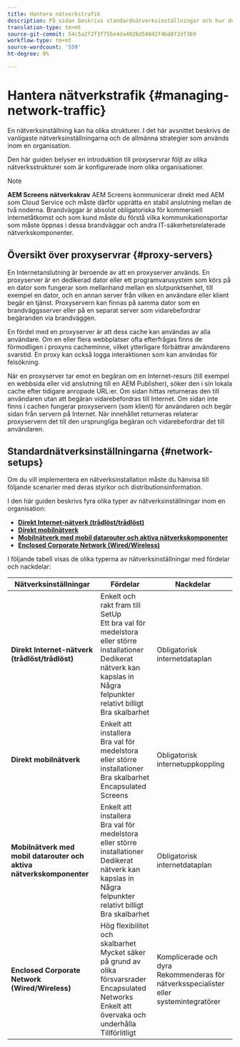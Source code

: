 ```yaml
---
title: Hantera nätverkstrafik
description: På sidan beskrivs standardnätverksinställningar och hur du hanterar nätverkstrafik.
translation-type: tm+mt
source-git-commit: 54c5a2f2f3f755e4da4028d54042f4bd8f2df369
workflow-type: tm+mt
source-wordcount: '559'
ht-degree: 0%

---
```



# Hantera nätverkstrafik {#managing-network-traffic}

En nätverksinställning kan ha olika strukturer. I det här avsnittet beskrivs de vanligaste nätverksinställningarna och de allmänna strategier som används inom en organisation.

Den här guiden belyser en introduktion till proxyservrar följt av olika nätverksstrukturer som är konfigurerade inom olika organisationer.

>[!NOTE]
>**AEM Screens nätverkskrav**
>AEM Screens kommunicerar direkt med AEM som Cloud Service och måste därför upprätta en stabil anslutning mellan de två noderna. Brandväggar är absolut obligatoriska för kommersiell internetåtkomst och som kund måste du förstå vilka kommunikationsportar som måste öppnas i dessa brandväggar och andra IT-säkerhetsrelaterade nätverkskomponenter.

## Översikt över proxyservrar {#proxy-servers}

En Internetanslutning är beroende av att en proxyserver används. En proxyserver är en dedikerad dator eller ett programvarusystem som körs på en dator som fungerar som mellanhand mellan en slutpunktsenhet, till exempel en dator, och en annan server från vilken en användare eller klient begär en tjänst. Proxyservern kan finnas på samma dator som en brandväggsserver eller på en separat server som vidarebefordrar begäranden via brandväggen.

En fördel med en proxyserver är att dess cache kan användas av alla användare. Om en eller flera webbplatser ofta efterfrågas finns de förmodligen i proxyns cacheminne, vilket ytterligare förbättrar användarens svarstid. En proxy kan också logga interaktionen som kan användas för felsökning.

När en proxyserver tar emot en begäran om en Internet-resurs (till exempel en webbsida eller vid anslutning till en AEM Publisher), söker den i sin lokala cache efter tidigare anropade URL:er. Om sidan hittas returneras den till användaren utan att begäran vidarebefordras till Internet. Om sidan inte finns i cachen fungerar proxyservern (som klient) för användaren och begär sidan från servern på Internet. När innehållet returneras relaterar proxyservern det till den ursprungliga begäran och vidarebefordrar det till användaren.

## Standardnätverksinställningarna {#network-setups}

Om du vill implementera en nätverksinstallation måste du hänvisa till följande scenarier med deras styrkor och distributionsinformation.

I den här guiden beskrivs fyra olika typer av nätverksinställningar inom en organisation:

* **[Direkt Internet-nätverk (trådlöst/trådlöst)](/help/using/direct-internet-network.md)**
* **[Direkt mobilnätverk](/help/using/mobile-network.md)**
* **[Mobilnätverk med mobil datarouter och aktiva nätverkskomponenter](/help/using/mobile-network-router.md)**
* **[Enclosed Corporate Network (Wired/Wireless)](/help/using/enclosed-corporate-network.md)**

I följande tabell visas de olika typerna av nätverksinställningar med fördelar och nackdelar:

| Nätverksinställningar | Fördelar | Nackdelar |
|--- |--- |--- |
| **Direkt Internet-nätverk (trådlöst/trådlöst)** | Enkelt och rakt fram till SetUp<br>Ett bra val för medelstora eller större installationer<br>Dedikerat nätverk kan kapslas in<br>Några felpunkter<br>relativt billigt<br>Bra skalbarhet | Obligatorisk internetdataplan |
| **Direkt mobilnätverk** | Enkelt att installera<br>Bra val för medelstora eller större installationer<br>Bra skalbarhet<br>Encapsulated Screens | Obligatorisk internetuppkoppling |
| **Mobilnätverk med mobil datarouter och aktiva nätverkskomponenter** | Enkelt att installera<br>Bra val för medelstora eller större installationer<br>Dedikerat nätverk kan kapslas in<br>Några felpunkter<br>relativt billigt<br>Bra skalbarhet | Obligatorisk internetdataplan |
| **Enclosed Corporate Network (Wired/Wireless)** | Hög flexibilitet och skalbarhet<br>Mycket säker på grund av olika försvarsrader<br>Encapsulated Networks<br>Enkelt att övervaka och underhålla<br>Tillförlitligt | Komplicerade och dyra<br>Rekommenderas för nätverksspecialister eller systemintegratörer |
